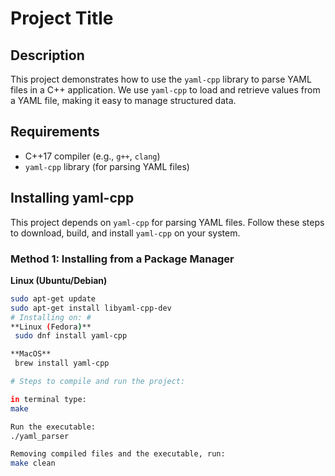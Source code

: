 # Project Title

## Description
This project demonstrates how to use the `yaml-cpp` library to parse YAML files in a C++ application. We use `yaml-cpp` to load and retrieve values from a YAML file, making it easy to manage structured data.

## Requirements
- C++17 compiler (e.g., `g++`, `clang`)
- `yaml-cpp` library (for parsing YAML files)

## Installing yaml-cpp

This project depends on `yaml-cpp` for parsing YAML files. Follow these steps to download, build, and install `yaml-cpp` on your system.

### Method 1: Installing from a Package Manager

**Linux (Ubuntu/Debian)**
   ```bash
   sudo apt-get update
   sudo apt-get install libyaml-cpp-dev
# Installing on: #
**Linux (Fedora)**
    sudo dnf install yaml-cpp

**MacOS**
    brew install yaml-cpp

# Steps to compile and run the project:

in terminal type:
make

Run the executable:
./yaml_parser

Removing compiled files and the executable, run:
make clean